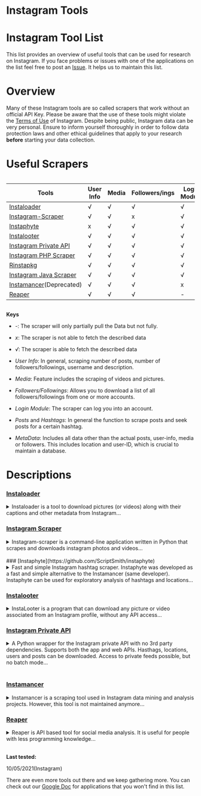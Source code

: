 # Instagram Tools

# Instagram Tool List

This list provides an overview of useful tools that can be used for research on Instagram. If you face problems or issues with one of the applications on the list feel free to post an [Issue](https://github.com/Leibniz-HBI/Social-Media-Observatory/issues). It helps us to maintain this list.

# Overview

Many of these Instagram tools are so called scrapers that work without an official API Key. Please be aware that the use of these tools might violate the [Terms of Use](https://help.instagram.com/581066165581870) of Instagram. Despite being public, Instagram data can be very personal. Ensure to inform yourself thoroughly in order to follow data protection laws and other ethical guidelines that apply to your research **before** starting your data collection.

# Useful Scrapers

<!-- ![Overview](https://abload.de/img/bildschirmfoto2020-02hljxy.png) -->

<div style="overflow-x: scroll" markdown="1">

| Tools                                                        | User Info | Media | Followers/ings | Login Module | Posts | Hashtags | Metadata | Private feeds | API based |
| ------------------------------------------------------------ | --------- | ----- | -------------- | ------------ | ----- | -------- | -------- | ------------- | --------- |
| [Instaloader](https://github.com/instaloader/instaloader)    | √         | √     | √              | √            | √     | √        | \-       | √             | x         |
| [Instagram-Scraper](https://github.com/rarcega/instagram-scraper) | √         | √     | x              | √            | √     | √        | √        | √             | x         |
| [Instaphyte](https://github.com/ScriptSmith/instaphyte)      | x         | √     | √              | √            | √     | √        | √        | x             | x         |
| [Instalooter](https://github.com/althonos/InstaLooter)       | √         | √     | √              | √            | √     | √        | √        | √             | x         |
| [Instagram Private API](https://github.com/ping/instagram_private_api) | √         | √     | √              | √            | √     | √        | √        | √             | √         |
| [Instagram PHP Scraper](https://github.com/postaddictme/instagram-php-scraper) | √         | √     | √              | √            | √     | √        | √        | √             | x         |
| [Rinstapkg](https://github.com/eric88tchong/Rinstapkg)       | √         | √     | √              | √            | √     | √        | √        | \-            | √         |
| [Instagram Java Scraper](https://github.com/postaddictme/instagram-java-scraper) | √         | √     | √              | √            | √     | √        | √        | √             | x         |
| [Instamancer](https://github.com/ScriptSmith/instamancer)(Deprecated)    | √         | √     | √              | x            | √     | √        | √        | x             | x         |
| [Reaper](https://reaper.social/)                             | √         | √     | √              | -            | √     | √        | √        | -             | √         |

</div>


**Keys**

* _-_: The scraper will only partially pull the Data but not fully.<br>
* _x_: The scraper is not able to fetch the described data <br>
* _√_: The scraper is able to fetch the described data

* _User Info_: In general, scraping number of posts, number of followers/followings, username and description. 
* _Media_: Feature includes the scraping of videos and pictures. 
* _Followers/Followings_: Allows you to download a list of all followers/followings from one or more accounts. 
* _Login Module_: The scraper can log you into an account. 
* _Posts_ and _Hashtags_: In general the function to scrape posts and seek posts for a certain hashtag. 
* _MetaData_: Includes all data other than the actual posts, user-info, media or followers. This includes location and user-ID, which is crucial to maintain a database.



# Descriptions

### [Instaloader](https://instaloader.github.io/)<br>

<details markdown=block>
<summary markdown=span>Instaloader is a tool to download pictures (or videos) along with their captions and other metadata from Instagram...</summary>

**Notable Features:**

* automatically detects profile name changes and renames the target directory accordingly
* allows fine-grained customization of filters and where to store downloaded media

**Installation via:** pip

[Documentation and Usage](https://instaloader.github.io/)<br>
[Download and Installation Instructions](https://github.com/instaloader/instaloader)
</details>

### [Instagram Scraper](https://github.com/rarcega/instagram-scraper)<br>

<details markdown=block>
<summary markdown=span>Instagram-scraper is a command-line application written in Python that scrapes and downloads 
instagram photos and videos...</summary><br>

**Notable Features:**

* Simple Media Scraper. You can scrape media by searching a hashtag, location or username. It will download the metadata alongside. 

**Installation via:** pip 

[Documentation and Usage, Download and Installation Instructions](https://github.com/rarcega/instagram-scraper)
</details>

<br>
### [Instaphyte](https://github.com/ScriptSmith/instaphyte)<br>

<details markdown=block>
<summary markdown=span>Fast and simple Instagram hashtag scraper. Instaphyte was developed as a fast and simple alternative to the Instamancer (same developer). Instaphyte can be used for exploratory analysis of hashtags and locations...</summary><br>

* For a more powerful scraper [Instamancer](https://adamsm.com/instamancer/) is recommended

**Known Issues and Limitations**
* You can only search by hashtag and location.

**Installation via:** pip

[Documentation and Usage, Download and Installation Instructions](https://github.com/ScriptSmith/instaphyte)
<br>
</details>

### [Instalooter](https://github.com/althonos/InstaLooter)<br>
<details markdown=block>
<summary markdown=span>InstaLooter is a program that can download any picture or video associated from an Instagram profile, without any API access...</summary><br>

* Instalooter can be seen as a re-implementation of the now deprecated InstaRaider developed by @akurtovic.

[Documentation and Usage](https://instalooter.readthedocs.io/en/latest/usage.html)<br>
[Download and Installation Instructions](https://github.com/althonos/InstaLooter)

**Installation via:** pip
<br>
</details>

### [Instagram Private API](https://github.com/ping/instagram_private_api)<br>
<details markdown=block>
<summary markdown=span>A Python wrapper for the Instagram private API with no 3rd party dependencies. Supports both the app and web APIs. Hasthags, locations, users and posts can be downloaded. Access to private feeds possible, but no batch mode...</summary><br>

**Please note, that this application needs a API-Key from Instagram. This is not easy to accomplish. If you have one, this tool is very powerful.**

**Known Issues and Limitations:**
* The Instagram Private API only functions with [Business API access to Instagram](https://www.instagram.com/developer/), that is unlikely to be granted to academic researchers. 

**Notable Features:**
* If you have a API Key from Instagram, you have only few restrictions regarding what and how much you can scrape. You can check the requirements and how to request one on the [Instagram developers page](https://www.instagram.com/developer/)

**Installation via:** pip

[Documentation and Usage](https://instagram-private-api.readthedocs.io/en/latest/)<br>
[Download and Installation Instructions](https://github.com/ping/instagram_private_api)
<br>
</details>

<br>

### [Instamancer](https://adamsm.com/instamancer/)<br>
<details markdown=block>
<summary markdown=span>Instamancer is a scraping tool used in Instagram data mining and analysis projects. However, this tool is not maintained anymore...</summary><br>

**Notable Features:**

* Stream files to [depot](https://github.com/ScriptSmith/depot)  
* creates timestamps (time of collection)
* can collect users tagged in a post

**Installation via:** npm, npx

[Documentation and Usage](https://adamsm.com/instamancer/)<br>
[Download and Installation Instructions](https://github.com/ScriptSmith/instamancer)
<br>
</details>


### [Reaper](https://reaper.social/)<br>
<details markdown=block>
<summary markdown=span>Reaper is API based tool for social media analysis. It is useful for people with less programming knowledge...</summary><br>

* Reaper has its own GUI and supports almost all common social media. Also, it's a multiplatform tool. To use this tool, first [download](https://github.com/ScriptSmith/reaper/releases) the software for the operating system then need the [api key](https://community.funnelback.com/knowledge-base/implementation/Gather-And-Index/custom-gatherer/social-media-api-keys) for the specific social media. Then input the API keys in the reaper software. Next, add query and count then start querying and download the data into CSV format 

**Notable Features:**

* Supports Facebook,  Twitter, Reddit, Youtube, Tumblr, and Pinterest
* Support both in macOS and Windows
* Use .CSV type data format.
* Own user interface 
* Good [documentation](https://reaper.social/guide.html) 

**Limitation:** 

* To use this software user must need to have a developer account for the social media in order to get API keys
* Facebook has more scraping options than other social media.
* since it is using normal developer API, it has a common API rate limit.
<br>
</details>


<br>

**Last tested:** 

10/05/2021(Instagram)

There are even more tools out there and we keep gathering more. You can check out our [Google Doc](https://docs.google.com/spreadsheets/d/1vZ6jOWoxcyockeNMDE5wbEcx_kSoSmkIqJ8olKyJfq0/edit?usp=sharing) for applications that you won't find in this list.

